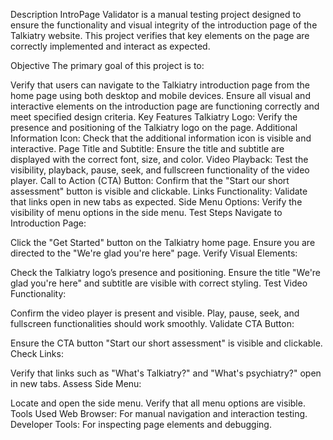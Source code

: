 Description
IntroPage Validator is a manual testing project designed to ensure the functionality and visual integrity of the introduction page of the Talkiatry website. This project verifies that key elements on the page are correctly implemented and interact as expected.

Objective
The primary goal of this project is to:

Verify that users can navigate to the Talkiatry introduction page from the home page using both desktop and mobile devices.
Ensure all visual and interactive elements on the introduction page are functioning correctly and meet specified design criteria.
Key Features
Talkiatry Logo: Verify the presence and positioning of the Talkiatry logo on the page.
Additional Information Icon: Check that the additional information icon is visible and interactive.
Page Title and Subtitle: Ensure the title and subtitle are displayed with the correct font, size, and color.
Video Playback: Test the visibility, playback, pause, seek, and fullscreen functionality of the video player.
Call to Action (CTA) Button: Confirm that the "Start our short assessment" button is visible and clickable.
Links Functionality: Validate that links open in new tabs as expected.
Side Menu Options: Verify the visibility of menu options in the side menu.
Test Steps
Navigate to Introduction Page:

Click the "Get Started" button on the Talkiatry home page.
Ensure you are directed to the "We're glad you're here" page.
Verify Visual Elements:

Check the Talkiatry logo’s presence and positioning.
Ensure the title "We're glad you're here" and subtitle are visible with correct styling.
Test Video Functionality:

Confirm the video player is present and visible.
Play, pause, seek, and fullscreen functionalities should work smoothly.
Validate CTA Button:

Ensure the CTA button "Start our short assessment" is visible and clickable.
Check Links:

Verify that links such as "What's Talkiatry?" and "What's psychiatry?" open in new tabs.
Assess Side Menu:

Locate and open the side menu.
Verify that all menu options are visible.
Tools Used
Web Browser: For manual navigation and interaction testing.
Developer Tools: For inspecting page elements and debugging.

